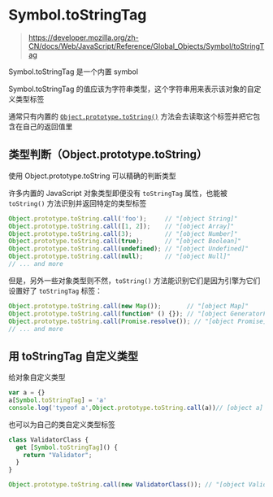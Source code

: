 # Symbol.toStringTag

> https://developer.mozilla.org/zh-CN/docs/Web/JavaScript/Reference/Global_Objects/Symbol/toStringTag



Symbol.toStringTag 是一个内置 symbol

Symbol.toStringTag 的值应该为字符串类型，这个字符串用来表示该对象的自定义类型标签

通常只有内置的 [`Object.prototype.toString()`](https://developer.mozilla.org/zh-CN/docs/Web/JavaScript/Reference/Global_Objects/Object/toString) 方法会去读取这个标签并把它包含在自己的返回值里

## 类型判断（Object.prototype.toString）

使用 Object.prototype.toString 可以精确的判断类型

许多内置的 JavaScript 对象类型即便没有 `toStringTag` 属性，也能被 `toString()` 方法识别并返回特定的类型标签

```javascript
Object.prototype.toString.call('foo');     // "[object String]"
Object.prototype.toString.call([1, 2]);    // "[object Array]"
Object.prototype.toString.call(3);         // "[object Number]"
Object.prototype.toString.call(true);      // "[object Boolean]"
Object.prototype.toString.call(undefined); // "[object Undefined]"
Object.prototype.toString.call(null);      // "[object Null]"
// ... and more
```

但是，另外一些对象类型则不然，`toString()` 方法能识别它们是因为引擎为它们设置好了 `toStringTag` 标签：

```js
Object.prototype.toString.call(new Map());       // "[object Map]"
Object.prototype.toString.call(function* () {}); // "[object GeneratorFunction]"
Object.prototype.toString.call(Promise.resolve()); // "[object Promise]"
// ... and more
```

## 用 toStringTag 自定义类型

给对象自定义类型

```javascript
var a = {}
a[Symbol.toStringTag] = 'a'
console.log('typeof a',Object.prototype.toString.call(a))// [object a]
```

也可以为自己的类自定义类型标签

```js
class ValidatorClass {
  get [Symbol.toStringTag]() {
    return "Validator";
  }
}

Object.prototype.toString.call(new ValidatorClass()); // "[object Validator]"
```

